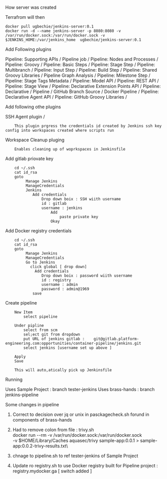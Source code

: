 How server was created

Terrafrom will then

    docker pull ugbechie/jenkins-server:0.1
    docker run -d --name jenkins-server -p 8080:8080 -v /var/run/docker.sock:/var/run/docker.sock -v $JENKINS_HOME:/var/jenkins_home  ugbechie/jenkins-server:0.1



Add Following plugins

Pipeline: Supporting APIs /
Pipeline job /
Pipeline: Nodes and Processes /
Pipeline: Groovy /
Pipeline: Basic Steps /
Pipeline: Stage Step /
Pipeline: Multibranch /
Pipeline: Input Step /
Pipeline: Build Step /
Pipeline: Shared Groovy Libraries /
Pipeline Graph Analysis /
Pipeline: Milestone Step /
Pipeline: Stage Tags Metadata /
Pipeline: Model API /
Pipeline: REST API /
Pipeline: Stage View /
Pipeline: Declarative Extension Points API /
Pipeline: Declarative /
Pipeline /
GitHub Branch Source /
Docker Pipeline /
Pipeline: Declarative Agent API /
Pipeline: GitHub Groovy Libraries /



Add following othe plugins 

SSH Agent plugin  /  

        This plugin prgress the credentials id created by Jenkins ssh key config into workspaces created where scripts run
        
Workspace Cleanup pluging

        Enables cleaning up of woprkspaces in Jenkinsfile
        

Add gitlab priovate key

        cd ~/.ssh
        cat id_rsa
        goto
             Manage Jenkins
             ManageCredentials
             Jenkins
                Add credentials
                    Drop down boix : SSH wiith username
                    id : gitlab
                    username : jenkins
                        Add
                            paste private key
                        Okay
                        
Add Docker registry credentials

        cd ~/.ssh
        cat id_rsa
        goto
             Manage Jenkins
             ManageCredentials
             Go to Jenkins 
               click global [ drop down]
                 Add credentials
                    Drop down boix : password wiith username
                    id : registry
                    username : admin 
                    password : admin@1969
                save        
                                                

Create pipeline

        New Item
            select pipeline
            
        Under pipline
            select from scm
            sel;ect git from dropdown
            put URL of jenkins gitlab :    git@gitlab.platform-engineering.com:opportunities/container-pipeline/jenkins.git
            select jenkins [username set up above ]
            
        Apply
        Save
        
        This will auto,atically pick up Jenkinsfile
        
        
Running

Uses Sample Project : branch tester-jenkins
Uses brass-hands  : branch jenkins-pipeline


Some changes in pipeline

   1. Correct to decision over jq or unix in pasckagecheck.sh forund in components of brass-hands
   
   2. Had to remove colon from file : trivy.sh  
     docker run --rm -v /var/run/docker.sock:/var/run/docker.sock \
    -v $HOME/Library/Caches aquasec/trivy sample-app:0.0.1 > sample-app:0.0.2-trivy-results.txt\

   3. chnage to pipeline.sh to ref tester-jenkins of Sample Project
   
   4. Update ro registry.sh  to use Docker registry built for Pipeline project : registry.mydocker.ga  [ switch added ]
   

